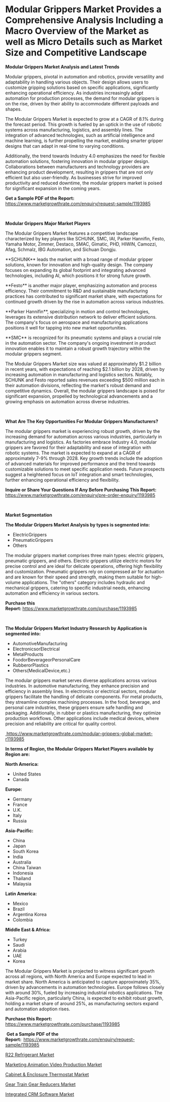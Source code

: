 <p><h1>Modular Grippers Market Provides a Comprehensive Analysis Including a Macro Overview of the Market as well as Micro Details such as Market Size and Competitive Landscape</h1></p><p><strong>Modular Grippers Market Analysis and Latest Trends</strong></p>
<p><p>Modular grippers, pivotal in automation and robotics, provide versatility and adaptability in handling various objects. Their design allows users to customize gripping solutions based on specific applications, significantly enhancing operational efficiency. As industries increasingly adopt automation for production processes, the demand for modular grippers is on the rise, driven by their ability to accommodate different payloads and shapes.</p><p>The Modular Grippers Market is expected to grow at a CAGR of 8.1% during the forecast period. This growth is fueled by an uptick in the use of robotic systems across manufacturing, logistics, and assembly lines. The integration of advanced technologies, such as artificial intelligence and machine learning, is further propelling the market, enabling smarter gripper designs that can adapt in real-time to varying conditions.</p><p>Additionally, the trend towards Industry 4.0 emphasizes the need for flexible automation solutions, fostering innovation in modular gripper design. Collaborations between manufacturers and technology providers are enhancing product development, resulting in grippers that are not only efficient but also user-friendly. As businesses strive for improved productivity and reduced downtime, the modular grippers market is poised for significant expansion in the coming years.</p></p>
<p><strong>Get a Sample PDF of the Report:&nbsp;</strong> <a href="https://www.marketgrowthrate.com/enquiry/request-sample/1193985">https://www.marketgrowthrate.com/enquiry/request-sample/1193985</a></p>
<p>&nbsp;</p>
<p><strong>Modular Grippers Major Market Players</strong></p>
<p><p>The Modular Grippers Market features a competitive landscape characterized by key players like SCHUNK, SMC, IAI, Parker Hannifin, Festo, Yamaha Motor, Zimmer, Destaco, SMAC, Gimatic, PHD, HIWIN, Camozzi, Afag, Schmalz, IBG Automation, and Sichuan Dongju. </p><p>**SCHUNK** leads the market with a broad range of modular gripper solutions, known for innovation and high-quality design. The company focuses on expanding its global footprint and integrating advanced technologies, including AI, which positions it for strong future growth.</p><p>**Festo** is another major player, emphasizing automation and process efficiency. Their commitment to R&D and sustainable manufacturing practices has contributed to significant market share, with expectations for continued growth driven by the rise in automation across various industries.</p><p>**Parker Hannifin**, specializing in motion and control technologies, leverages its extensive distribution network to deliver efficient solutions. The company's focus on aerospace and manufacturing applications positions it well for tapping into new market opportunities.</p><p>**SMC** is recognized for its pneumatic systems and plays a crucial role in the automation sector. The company's ongoing investment in product innovation enables it to maintain a robust growth trajectory within the modular grippers segment.</p><p>The Modular Grippers Market size was valued at approximately $1.2 billion in recent years, with expectations of reaching $2.1 billion by 2028, driven by increasing automation in manufacturing and logistics sectors. Notably, SCHUNK and Festo reported sales revenues exceeding $500 million each in their automation divisions, reflecting the market's robust demand and competitive dynamics. Overall, the modular grippers landscape is poised for significant expansion, propelled by technological advancements and a growing emphasis on automation across diverse industries.</p></p>
<p>&nbsp;</p>
<p><strong>What Are The Key Opportunities For Modular Grippers Manufacturers?</strong></p>
<p><p>The modular grippers market is experiencing robust growth, driven by the increasing demand for automation across various industries, particularly in manufacturing and logistics. As factories embrace Industry 4.0, modular grippers are favored for their adaptability and ease of integration with robotic systems. The market is expected to expand at a CAGR of approximately 7-9% through 2028. Key growth trends include the adoption of advanced materials for improved performance and the trend towards customizable solutions to meet specific application needs. Future prospects suggest a heightened focus on IoT integration and smart technologies, further enhancing operational efficiency and flexibility.</p></p>
<p><strong>Inquire or Share Your Questions If Any Before Purchasing This Report:</strong> <a href="https://www.marketgrowthrate.com/enquiry/pre-order-enquiry/1193985">https://www.marketgrowthrate.com/enquiry/pre-order-enquiry/1193985</a></p>
<p>&nbsp;</p>
<p><strong>Market Segmentation</strong></p>
<p><strong>The Modular Grippers Market Analysis by types is segmented into:</strong></p>
<p><ul><li>ElectricGrippers</li><li>PneumaticGrippers</li><li>Others</li></ul></p>
<p><p>The modular grippers market comprises three main types: electric grippers, pneumatic grippers, and others. Electric grippers utilize electric motors for precise control and are ideal for delicate operations, offering high flexibility and customization. Pneumatic grippers rely on compressed air for actuation and are known for their speed and strength, making them suitable for high-volume applications. The "others" category includes hydraulic and mechanical grippers, catering to specific industrial needs, enhancing automation and efficiency in various sectors.</p></p>
<p><strong>Purchase this Report:&nbsp;</strong><a href="https://www.marketgrowthrate.com/purchase/1193985">https://www.marketgrowthrate.com/purchase/1193985</a></p>
<p>&nbsp;</p>
<p><strong>The Modular Grippers Market Industry Research by Application is segmented into:</strong></p>
<p><ul><li>AutomotiveManufacturing</li><li>ElectronicsorElectrical</li><li>MetalProducts</li><li>FoodorBeverageorPersonalCare</li><li>RubberorPlastics</li><li>Others(MedicalDevice,etc.)</li></ul></p>
<p><p>The modular grippers market serves diverse applications across various industries. In automotive manufacturing, they enhance precision and efficiency in assembly lines. In electronics or electrical sectors, modular grippers facilitate the handling of delicate components. For metal products, they streamline complex machining processes. In the food, beverage, and personal care industries, these grippers ensure safe handling and packaging. Additionally, in rubber or plastics manufacturing, they optimize production workflows. Other applications include medical devices, where precision and reliability are critical for quality control.</p></p>
<p><a href="https://www.marketgrowthrate.com/modular-grippers-global-market-r1193985">&nbsp;https://www.marketgrowthrate.com/modular-grippers-global-market-r1193985</a></p>
<p><strong>In terms of Region, the Modular Grippers Market Players available by Region are:</strong></p>
<p>
    <p> <strong> North America: </strong>
        <ul>
            <li>United States</li>
            <li>Canada</li>
        </ul>
        </p> 
    <p> <strong> Europe: </strong>
        <ul>
            <li>Germany</li>
            <li>France</li>
            <li>U.K.</li>
            <li>Italy</li>
            <li>Russia</li>
        </ul>
        </p> 
    <p> <strong> Asia-Pacific: </strong>
        <ul>
            <li>China</li>
            <li>Japan</li>
            <li>South Korea</li>
            <li>India</li>
            <li>Australia</li>
            <li>China Taiwan</li>
            <li>Indonesia</li>
            <li>Thailand</li>
            <li>Malaysia</li>
        </ul>
        </p> 
    <p> <strong> Latin America: </strong>
        <ul>
            <li>Mexico</li>
            <li>Brazil</li>
            <li>Argentina Korea</li>
            <li>Colombia</li>
        </ul>
        </p> 
    <p> <strong> Middle East & Africa: </strong>
        <ul>
            <li>Turkey</li>
            <li>Saudi</li>
            <li>Arabia</li>
            <li>UAE</li>
            <li>Korea</li>
        </ul>
    </p>
    </p>
<p><p>The Modular Grippers Market is projected to witness significant growth across all regions, with North America and Europe expected to lead in market share. North America is anticipated to capture approximately 35%, driven by advancements in automation technologies. Europe follows closely with around 30%, fueled by increasing industrial robotics applications. The Asia-Pacific region, particularly China, is expected to exhibit robust growth, holding a market share of around 25%, as manufacturing sectors expand and automation adoption rises.</p></p>
<p><strong>Purchase this Report: </strong><a href="https://www.marketgrowthrate.com/purchase/1193985">https://www.marketgrowthrate.com/purchase/1193985</a></p>
<p>&nbsp;<strong>Get a Sample PDF of the Report:&nbsp;&nbsp;</strong><a href="https://www.marketgrowthrate.com/enquiry/request-sample/1193985">https://www.marketgrowthrate.com/enquiry/request-sample/1193985</a></p>
<p><strong></strong></p>
<p><p><a href="https://medium.com/@brucenelson1907/r22-refrigerant-market-emerging-trends-and-future-prospects-for-period-from-2024-to-2031-6f400be5c048?postPublishedType=repub">R22 Refrigerant Market</a></p><p><a href="https://issuu.com/reportprime-2/docs/marketing-animation-video-productio_0a731b32c81468">Marketing Animation Video Production Market</a></p><p><a href="https://github.com/FahadAhmed712/Market-Research-Report-List-1/blob/main/cabinet-enclosure-thermostat-market.md">Cabinet & Enclosure Thermostat Market</a></p><p><a href="https://issuu.com/reportprime-2/docs/gear-train-gear-reducers-market-siz_c60657139410f2">Gear Train Gear Reducers Market</a></p><p><a href="https://www.linkedin.com/pulse/why-should-you-invest-integrated-crm-software-market-trends-dvhef">Integrated CRM Software Market</a></p></p>